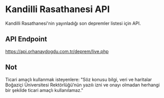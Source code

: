 # Kandilli Rasathanesi API
Kandilli Rasathanesi'nin yayınladığı son depremler listesi için API.

## API Endpoint
https://api.orhanaydogdu.com.tr/deprem/live.php

## Not
Ticari amaçlı kullanmak isteyenlere: "Söz konusu bilgi, veri ve haritalar Boğaziçi Üniversitesi Rektörlüğü’nün yazılı izni ve onayı olmadan herhangi bir şekilde ticari amaçlı kullanılamaz."
